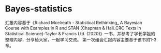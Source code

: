 # Bayes-statistics
汇报内容基于《Richard Mcelreath - Statistical Rethinking_ A Bayesian Course with Examples in R and STAN (Chapman &amp; Hall_CRC Texts in Statistical Science)-Taylor &amp; Francis Ltd. (2020)》一书，并参考了学长学姐的整理内容，分享给大家，一起学习交流。
第一次组会汇报内容主要基于该书的1-3章。
